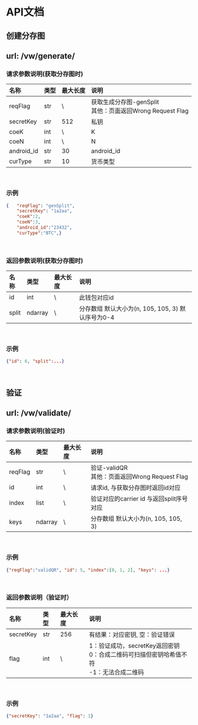 # API文档
## 创建分存图
## **url: /vw/generate/**
### 请求参数说明(获取分存图时)

| 名称 | 类型 | 最大长度 | 说明 |
| :-----| :----- | :----- | :----- |
| reqFlag| str| \ | 获取生成分存图-genSplit<br/>其他：页面返回Wrong Request Flag
| secretKey | str | 512 |私钥
| coeK | int | \ | K
| coeN | int | \ | N
| android_id | str |30 | android_id
| curType | str | 10 | 货币类型
<br />


### 示例
```json
{   "reqFlag": "genSplit",
    "secretKey": "1a2aa",
    "coeK":2,
    "coeN":3,
    "android_id":"23432",
    "curType":"BTC",}
```

<br />



### 返回参数说明(获取分存图时)
| 名称 | 类型 | 最大长度 | 说明 |
| :-----| :----- | :----- | :----- |
| id| int| \ | 此钱包对应id
| split | ndarray | \ | 分存数组 默认大小为(n, 105, 105, 3) 默认序号为0-4

<br />

### 示例
```json
{"id": 6, "split":...}
```
<br />

## 验证

## **url: /vw/validate/**
### 请求参数说明(验证时)
| 名称 | 类型 | 最大长度 | 说明 |
| :-----| :----- | :----- | :----- |
| reqFlag| str| \ | 验证-validQR<br/>其他：页面返回Wrong Request Flag
| id | int | \ |请求id, 与获取分存图时返回id对应
| index | list | \ | 验证对应的carrier id 与返回split序号对应
| keys | ndarray | \ | 分存数组 默认大小为(n, 105, 105, 3) 
<br />

### 示例
```json
{"reqFlag":"validQR", "id": 5, "index":[0, 1, 2], "keys": ...}
```

<br />

### 返回参数说明（验证时）
| 名称 | 类型 | 最大长度 | 说明 |
| :-----| :----- | :----- | :----- |
| secretKey | str |   256  | 有结果：对应密钥, 空：验证错误
| flag | int |   \  | 1：验证成功，secretKey返回密钥 <br/>0：合成二维码可扫描但密钥哈希值不符 <br/>-1：无法合成二维码
<br />

### 示例
```json
{"secretKey": "1a2aa", "flag": 1}
```